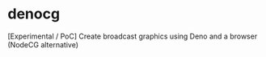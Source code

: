 # denocg

[Experimental / PoC] Create broadcast graphics using Deno and a browser (NodeCG
alternative)
